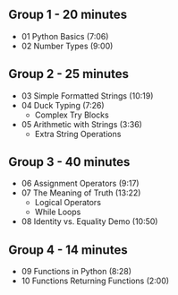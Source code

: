 ## Group 1 - 20 minutes
  - 01 Python Basics (7:06)
  - 02 Number Types (9:00)
## Group 2 - 25 minutes
  - 03 Simple Formatted Strings (10:19)
  - 04 Duck Typing (7:26)
    - Complex Try Blocks
  - 05 Arithmetic with Strings (3:36)
    - Extra String Operations
## Group 3 - 40 minutes
  - 06 Assignment Operators (9:17)
  - 07 The Meaning of Truth (13:22)
    - Logical Operators
    - While Loops
  - 08 Identity vs. Equality Demo (10:50)
## Group 4 - 14 minutes
  - 09 Functions in Python (8:28)
  - 10 Functions Returning Functions (2:00)
